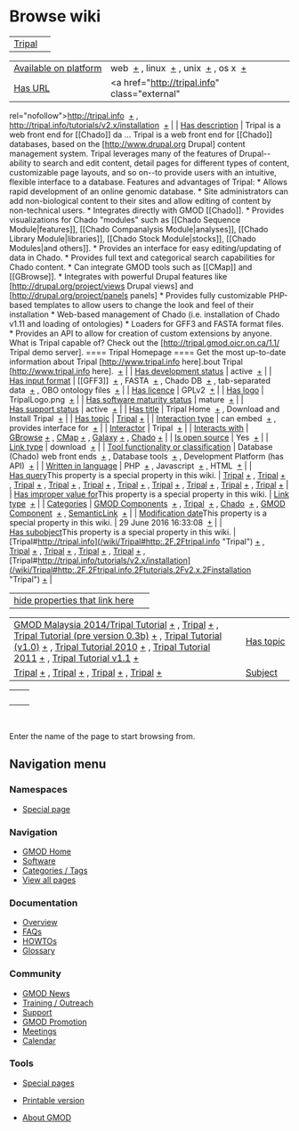 



<span id="top"></span>




# <span dir="auto">Browse wiki</span>






|                                 |     |
|---------------------------------|-----|
| [Tripal](/wiki/Tripal "Tripal") |     |

|  |  |
|----|----|
| [Available on platform](/wiki/Property%3AAvailable_on_platform "Property:Available on platform") | <span class="smwb-value">web  <span class="smwsearch">[+](/wiki/Special%3ASearchByProperty/Available-20on-20platform/web "Special%3ASearchByProperty/Available-20on-20platform/web")</span></span> , <span class="smwb-value">linux  <span class="smwsearch">[+](/wiki/Special%3ASearchByProperty/Available-20on-20platform/linux "Special%3ASearchByProperty/Available-20on-20platform/linux")</span></span> , <span class="smwb-value">unix  <span class="smwsearch">[+](/wiki/Special%3ASearchByProperty/Available-20on-20platform/unix "Special%3ASearchByProperty/Available-20on-20platform/unix")</span></span> , <span class="smwb-value">os x  <span class="smwsearch">[+](/wiki/Special%3ASearchByProperty/Available-20on-20platform/os-20x "Special%3ASearchByProperty/Available-20on-20platform/os-20x")</span></span> |
| [Has URL](/wiki/Property%3AHas_URL "Property:Has URL") | <span class="smwb-value"><a href="http://tripal.info" class="external"
rel="nofollow">http://tripal.info</a>  <span class="smwsearch">[+](/wiki/Special%3ASearchByProperty/Has-20URL/http%3A-2F-2Ftripal.info "Special%3ASearchByProperty/Has-20URL/http%3A-2F-2Ftripal.info")</span></span> , <span class="smwb-value"><a href="http://tripal.info/tutorials/v2.x/installation"
class="external"
rel="nofollow">http://tripal.info/tutorials/v2.x/installation</a>  <span class="smwsearch">[+](/wiki/Special%3ASearchByProperty/Has-20URL/http%3A-2F-2Ftripal.info-2Ftutorials-2Fv2.x-2Finstallation "Special%3ASearchByProperty/Has-20URL/http%3A-2F-2Ftripal.info-2Ftutorials-2Fv2.x-2Finstallation")</span></span> |
| [Has description](/wiki/Property%3AHas_description "Property:Has description") | <span class="smwb-value">Tripal is a web front end for \[\[Chado\]\] da<span class="smw-highlighter" data-type="2" state="persistent" data-title="Information"><span class="smwtext"> … </span><span class="smwttcontent">Tripal is a web front end for \[\[Chado\]\] databases, based on the \[http://www.drupal.org Drupal\] content management system. Tripal leverages many of the features of Drupal--ability to search and edit content, detail pages for different types of content, customizable page layouts, and so on--to provide users with an intuitive, flexible interface to a database. Features and advantages of Tripal: \* Allows rapid development of an online genomic database. \* Site administrators can add non-biological content to their sites and allow editing of content by non-technical users. \* Integrates directly with GMOD \[\[Chado\]\]. \* Provides visualizations for Chado "modules" such as \[\[Chado Sequence Module\|features\]\], \[\[Chado Companalysis Module\|analyses\]\], \[\[Chado Library Module\|libraries\]\], \[\[Chado Stock Module\|stocks\]\], \[\[Chado Modules\|and others\]\]. \* Provides an interface for easy editing/updating of data in Chado. \* Provides full text and categorical search capabilities for Chado content. \* Can integrate GMOD tools such as \[\[CMap\]\] and \[\[GBrowse\]\]. \* Integrates with powerful Drupal features like \[http://drupal.org/project/views Drupal views\] and \[http://drupal.org/project/panels panels\] \* Provides fully customizable PHP-based templates to allow users to change the look and feel of their installation \* Web-based management of Chado (i.e. installation of Chado v1.11 and loading of ontologies) \* Loaders for GFF3 and FASTA format files. \* Provides an API to allow for creation of custom extensions by anyone. What is Tripal capable of? Check out the \[http://tripal.gmod.oicr.on.ca/1.1/ Tripal demo server\]. ==== Tripal Homepage ==== Get the most up-to-date information about Tripal \[http://www.tripal.info here\].</span></span>bout Tripal \[http://www.tripal.info here\].  <span class="smwsearch">[+](/mediawiki/index.php?title=Special%3ASearchByProperty&x=Has-20description%2FTripal-20is-20a-20web-20front-20end-20for-20-5B-5BChado-5D-5D-20databases%2C-20based-20on-20the-20-5Bhttp%3A-2F-2Fwww.drupal.org-20Drupal-5D-20content-20management-20system.-20Tripal-20leverages-20many-20of-20the-20features-20of-20Drupal-2D-2Dability-20to-20search-20and-20edit-20content%2C-20detail-20pages-20for-20different-20types-20of-20content%2C-20customizable-20page-20layouts%2C-20and-20so-20on-2D-2Dto-20provide-20users-20with-20an-20intuitive%2C-20flexible-20interface-20to-20a-20database.-0A-0AFeatures-20and-20advantages-20of-20Tripal%3A-0A-0A%2A-20Allows-20rapid-20development-20of-20an-20online-20genomic-20database.-0A%2A-20Site-20administrators-20can-20add-20non-2Dbiological-20content-20to-20their-20sites-20and-20allow-20editing-20of-20content-20by-20non-2Dtechnical-20users.-0A%2A-20Integrates-20directly-20with-20GMOD-20-5B-5BChado-5D-5D.-0A%2A-20Provides-20visualizations-20for-20Chado-20%22modules%22-20such-20as-20-5B-5BChado-20Sequence-20Module-7Cfeatures-5D-5D%2C-20-5B-5BChado-20Companalysis-20Module-7Canalyses-5D-5D%2C-20-5B-5BChado-20Library-20Module-7Clibraries-5D-5D%2C-20-5B-5BChado-20Stock-20Module-7Cstocks-5D-5D%2C-20-5B-5BChado-20Modules-7Cand-20others-5D-5D.-0A%2A-20Provides-20an-20interface-20for-20easy-20editing-2Fupdating-20of-20data-20in-20Chado.-0A%2A-20Provides-20full-20text-20and-20categorical-20search-20capabilities-20for-20Chado-20content.-0A%2A-20Can-20integrate-20GMOD-20tools-20such-20as-20-5B-5BCMap-5D-5D-20and-20-5B-5BGBrowse-5D-5D.-0A%2A-20Integrates-20with-20powerful-20Drupal-20features-20like-20-5Bhttp%3A-2F-2Fdrupal.org-2Fproject-2Fviews-20Drupal-20views-5D-20and-20-5Bhttp%3A-2F-2Fdrupal.org-2Fproject-2Fpanels-20panels-5D-0A%2A-20Provides-20fully-20customizable-20PHP-2Dbased-20templates-20to-20allow-20users-20to-20change-20the-20look-20and-20feel-20of-20their-20installation-0A%2A-20Web-2Dbased-20management-20of-20Chado-20%28i.e.-20installation-20of-20Chado-20v1.11-20and-20loading-20of-20ontologies%29-0A%2A-20Loaders-20for-20GFF3-20and-20FASTA-20format-20files.-0A%2A-20Provides-20an-20API-20to-20allow-20for-20creation-20of-20custom-20extensions-20by-20anyone.-0A-0AWhat-20is-20Tripal-20capable-20of-3F-20Check-20out-20the-20-5Bhttp%3A-2F-2Ftripal.gmod.oicr.on.ca-2F1.1-2F-20Tripal-20demo-20server-5D.-0A-0A%3D%3D%3D%3D-20Tripal-20Homepage-20%3D%3D%3D%3D-0AGet-20the-20most-20up-2Dto-2Ddate-20information-20about-20Tripal-20-5Bhttp%3A-2F-2Fwww.tripal.info-20here-5D. "Special%3ASearchByProperty")</span></span> |
| [Has development status](/wiki/Property%3AHas_development_status "Property:Has development status") | <span class="smwb-value">active  <span class="smwsearch">[+](/wiki/Special%3ASearchByProperty/Has-20development-20status/active "Special%3ASearchByProperty/Has-20development-20status/active")</span></span> |
| [Has input format](/wiki/Property%3AHas_input_format "Property:Has input format") | <span class="smwb-value">\[\[GFF3\]\]  <span class="smwsearch">[+](/wiki/Special%3ASearchByProperty/Has-20input-20format/-5B-5BGFF3-5D-5D "Special%3ASearchByProperty/Has-20input-20format/-5B-5BGFF3-5D-5D")</span></span> , <span class="smwb-value">FASTA  <span class="smwsearch">[+](/wiki/Special%3ASearchByProperty/Has-20input-20format/FASTA "Special%3ASearchByProperty/Has-20input-20format/FASTA")</span></span> , <span class="smwb-value">Chado DB  <span class="smwsearch">[+](/wiki/Special%3ASearchByProperty/Has-20input-20format/Chado-20DB "Special%3ASearchByProperty/Has-20input-20format/Chado-20DB")</span></span> , <span class="smwb-value">tab-separated data  <span class="smwsearch">[+](/wiki/Special%3ASearchByProperty/Has-20input-20format/tab-2Dseparated-20data "Special%3ASearchByProperty/Has-20input-20format/tab-2Dseparated-20data")</span></span> , <span class="smwb-value">OBO ontology files  <span class="smwsearch">[+](/wiki/Special%3ASearchByProperty/Has-20input-20format/OBO-20ontology-20files "Special%3ASearchByProperty/Has-20input-20format/OBO-20ontology-20files")</span></span> |
| [Has licence](/wiki/Property%3AHas_licence "Property:Has licence") | <span class="smwb-value">GPLv2  <span class="smwsearch">[+](/wiki/Special%3ASearchByProperty/Has-20licence/GPLv2 "Special%3ASearchByProperty/Has-20licence/GPLv2")</span></span> |
| [Has logo](/wiki/Property%3AHas_logo "Property:Has logo") | <span class="smwb-value">TripalLogo.png  <span class="smwsearch">[+](/wiki/Special%3ASearchByProperty/Has-20logo/TripalLogo.png "Special%3ASearchByProperty/Has-20logo/TripalLogo.png")</span></span> |
| [Has software maturity status](/wiki/Property%3AHas_software_maturity_status "Property:Has software maturity status") | <span class="smwb-value">mature  <span class="smwsearch">[+](/wiki/Special%3ASearchByProperty/Has-20software-20maturity-20status/mature "Special%3ASearchByProperty/Has-20software-20maturity-20status/mature")</span></span> |
| [Has support status](/wiki/Property%3AHas_support_status "Property:Has support status") | <span class="smwb-value">active  <span class="smwsearch">[+](/wiki/Special%3ASearchByProperty/Has-20support-20status/active "Special%3ASearchByProperty/Has-20support-20status/active")</span></span> |
| [Has title](/wiki/Property%3AHas_title "Property:Has title") | <span class="smwb-value">Tripal Home  <span class="smwsearch">[+](/wiki/Special%3ASearchByProperty/Has-20title/Tripal-20Home "Special%3ASearchByProperty/Has-20title/Tripal-20Home")</span></span> , <span class="smwb-value">Download and Install Tripal  <span class="smwsearch">[+](/wiki/Special%3ASearchByProperty/Has-20title/Download-20and-20Install-20Tripal "Special%3ASearchByProperty/Has-20title/Download-20and-20Install-20Tripal")</span></span> |
| [Has topic](/wiki/Property%3AHas_topic "Property:Has topic") | <span class="smwb-value">[Tripal](/wiki/Tripal "Tripal") <span class="smwbrowse">[+](/wiki/Special%3ABrowse/Tripal "Special%3ABrowse/Tripal")</span></span> |
| [Interaction type](/wiki/Property%3AInteraction_type "Property:Interaction type") | <span class="smwb-value">can embed  <span class="smwsearch">[+](/wiki/Special%3ASearchByProperty/Interaction-20type/can-20embed "Special%3ASearchByProperty/Interaction-20type/can-20embed")</span></span> , <span class="smwb-value">provides interface for  <span class="smwsearch">[+](/wiki/Special%3ASearchByProperty/Interaction-20type/provides-20interface-20for "Special%3ASearchByProperty/Interaction-20type/provides-20interface-20for")</span></span> |
| <a
href="/mediawiki/index.php?title=Property:Interactor&amp;action=edit&amp;redlink=1"
class="new"
title="Property:Interactor (page does not exist)">Interactor</a> | <span class="smwb-value">Tripal  <span class="smwsearch">[+](/wiki/Special%3ASearchByProperty/Interactor/Tripal "Special%3ASearchByProperty/Interactor/Tripal")</span></span> |
| [Interacts with](/wiki/Property%3AInteracts_with "Property:Interacts with") | <span class="smwb-value">[GBrowse](/wiki/GBrowse "GBrowse") <span class="smwbrowse">[+](/wiki/Special%3ABrowse/GBrowse "Special%3ABrowse/GBrowse")</span></span> , <span class="smwb-value">[CMap](/wiki/CMap "CMap") <span class="smwbrowse">[+](/wiki/Special%3ABrowse/CMap "Special%3ABrowse/CMap")</span></span> , <span class="smwb-value">[Galaxy](/wiki/Galaxy "Galaxy") <span class="smwbrowse">[+](/wiki/Special%3ABrowse/Galaxy "Special%3ABrowse/Galaxy")</span></span> , <span class="smwb-value"><a href="/wiki/Chado" class="mw-redirect" title="Chado">Chado</a> <span class="smwbrowse">[+](/wiki/Special%3ABrowse/Chado "Special%3ABrowse/Chado")</span></span> |
| [Is open source](/wiki/Property%3AIs_open_source "Property:Is open source") | <span class="smwb-value">Yes  <span class="smwsearch">[+](/wiki/Special%3ASearchByProperty/Is-20open-20source/Yes "Special%3ASearchByProperty/Is-20open-20source/Yes")</span></span> |
| [Link type](/wiki/Property%3ALink_type "Property:Link type") | <span class="smwb-value">download  <span class="smwsearch">[+](/wiki/Special%3ASearchByProperty/Link-20type/download "Special%3ASearchByProperty/Link-20type/download")</span></span> |
| [Tool functionality or classification](/wiki/Property%3ATool_functionality_or_classification "Property:Tool functionality or classification") | <span class="smwb-value">Database (Chado) web front ends  <span class="smwsearch">[+](/wiki/Special%3ASearchByProperty/Tool-20functionality-20or-20classification/Database-20(Chado)-20web-20front-20ends "Special%3ASearchByProperty/Tool-20functionality-20or-20classification/Database-20(Chado)-20web-20front-20ends")</span></span> , <span class="smwb-value">Database tools  <span class="smwsearch">[+](/wiki/Special%3ASearchByProperty/Tool-20functionality-20or-20classification/Database-20tools "Special%3ASearchByProperty/Tool-20functionality-20or-20classification/Database-20tools")</span></span> , <span class="smwb-value">Development Platform (has API)  <span class="smwsearch">[+](/wiki/Special%3ASearchByProperty/Tool-20functionality-20or-20classification/Development-20Platform-20(has-20API) "Special%3ASearchByProperty/Tool-20functionality-20or-20classification/Development-20Platform-20(has-20API)")</span></span> |
| [Written in language](/wiki/Property%3AWritten_in_language "Property:Written in language") | <span class="smwb-value">PHP  <span class="smwsearch">[+](/wiki/Special%3ASearchByProperty/Written-20in-20language/PHP "Special%3ASearchByProperty/Written-20in-20language/PHP")</span></span> , <span class="smwb-value">Javascript  <span class="smwsearch">[+](/wiki/Special%3ASearchByProperty/Written-20in-20language/Javascript "Special%3ASearchByProperty/Written-20in-20language/Javascript")</span></span> , <span class="smwb-value">HTML  <span class="smwsearch">[+](/wiki/Special%3ASearchByProperty/Written-20in-20language/HTML "Special%3ASearchByProperty/Written-20in-20language/HTML")</span></span> |
| <span class="smw-highlighter" data-type="1" state="inline" data-title="Property"><span class="smwbuiltin">[Has query](/wiki/Property:Has_query "Property:Has query")</span><span class="smwttcontent">This property is a special property in this wiki.</span></span> | <span class="smwb-value">[Tripal](/wiki/Tripal#_QUERY274d35a4a51c4aecc63763b09b015eba "Tripal") <span class="smwbrowse">[+](/wiki/Special%3ABrowse/Tripal-23_QUERY274d35a4a51c4aecc63763b09b015eba "Special%3ABrowse/Tripal-23 QUERY274d35a4a51c4aecc63763b09b015eba")</span></span> , <span class="smwb-value">[Tripal](/wiki/Tripal#_QUERY2ec588e5176dadbf69521b268351b900 "Tripal") <span class="smwbrowse">[+](/wiki/Special%3ABrowse/Tripal-23_QUERY2ec588e5176dadbf69521b268351b900 "Special%3ABrowse/Tripal-23 QUERY2ec588e5176dadbf69521b268351b900")</span></span> , <span class="smwb-value">[Tripal](/wiki/Tripal#_QUERYf207b2b968f2239d92900c007b6100ab "Tripal") <span class="smwbrowse">[+](/wiki/Special%3ABrowse/Tripal-23_QUERYf207b2b968f2239d92900c007b6100ab "Special%3ABrowse/Tripal-23 QUERYf207b2b968f2239d92900c007b6100ab")</span></span> , <span class="smwb-value">[Tripal](/wiki/Tripal#_QUERY2bfb1a407de4d610e46235276158ef25 "Tripal") <span class="smwbrowse">[+](/wiki/Special%3ABrowse/Tripal-23_QUERY2bfb1a407de4d610e46235276158ef25 "Special%3ABrowse/Tripal-23 QUERY2bfb1a407de4d610e46235276158ef25")</span></span> , <span class="smwb-value">[Tripal](/wiki/Tripal#_QUERY051e9198c1640b1373bee706c95f3fe1 "Tripal") <span class="smwbrowse">[+](/wiki/Special%3ABrowse/Tripal-23_QUERY051e9198c1640b1373bee706c95f3fe1 "Special%3ABrowse/Tripal-23 QUERY051e9198c1640b1373bee706c95f3fe1")</span></span> , <span class="smwb-value">[Tripal](/wiki/Tripal#_QUERY2cb5ca418668180b1a96012488f09852 "Tripal") <span class="smwbrowse">[+](/wiki/Special%3ABrowse/Tripal-23_QUERY2cb5ca418668180b1a96012488f09852 "Special%3ABrowse/Tripal-23 QUERY2cb5ca418668180b1a96012488f09852")</span></span> , <span class="smwb-value">[Tripal](/wiki/Tripal#_QUERYd105c4494100db8c7f7e3fa715069fed "Tripal") <span class="smwbrowse">[+](/wiki/Special%3ABrowse/Tripal-23_QUERYd105c4494100db8c7f7e3fa715069fed "Special%3ABrowse/Tripal-23 QUERYd105c4494100db8c7f7e3fa715069fed")</span></span> , <span class="smwb-value">[Tripal](/wiki/Tripal#_QUERYda768c652998e687be67570560cdbf6e "Tripal") <span class="smwbrowse">[+](/wiki/Special%3ABrowse/Tripal-23_QUERYda768c652998e687be67570560cdbf6e "Special%3ABrowse/Tripal-23 QUERYda768c652998e687be67570560cdbf6e")</span></span> , <span class="smwb-value">[Tripal](/wiki/Tripal#_QUERY8fc1c74d8406d73906d737d93f497d7b "Tripal") <span class="smwbrowse">[+](/wiki/Special%3ABrowse/Tripal-23_QUERY8fc1c74d8406d73906d737d93f497d7b "Special%3ABrowse/Tripal-23 QUERY8fc1c74d8406d73906d737d93f497d7b")</span></span> , <span class="smwb-value">[Tripal](/wiki/Tripal#_QUERYb738758b72450baf351ccdf5edfbb927 "Tripal") <span class="smwbrowse">[+](/wiki/Special%3ABrowse/Tripal-23_QUERYb738758b72450baf351ccdf5edfbb927 "Special%3ABrowse/Tripal-23 QUERYb738758b72450baf351ccdf5edfbb927")</span></span> |
| <span class="smw-highlighter" data-type="1" state="inline" data-title="Property"><span class="smwbuiltin">[Has improper value for](/wiki/Property:Has_improper_value_for "Property:Has improper value for")</span><span class="smwttcontent">This property is a special property in this wiki.</span></span> | <span class="smwb-value">[Link type](/wiki/Property%3ALink_type "Property:Link type")  <span class="smwsearch">[+](/wiki/Special%3ASearchByProperty/Has-20improper-20value-20for/Link-20type "Special%3ASearchByProperty/Has-20improper-20value-20for/Link-20type")</span></span> |
| [Categories](/wiki/Special%3ACategories "Special%3ACategories") | <span class="smwb-value">[GMOD Components](/wiki/Category%3AGMOD_Components "Category%3AGMOD Components")  <span class="smwsearch">[+](/wiki/Special%3ASearchByProperty/GMOD-20Components "Special%3ASearchByProperty/GMOD-20Components")</span></span> , <span class="smwb-value">[Tripal](/wiki/Category%3ATripal "Category%3ATripal")  <span class="smwsearch">[+](/wiki/Special%3ASearchByProperty/Tripal "Special%3ASearchByProperty/Tripal")</span></span> , <span class="smwb-value">[Chado](/wiki/Category%3AChado "Category%3AChado")  <span class="smwsearch">[+](/wiki/Special%3ASearchByProperty/Chado "Special%3ASearchByProperty/Chado")</span></span> , <span class="smwb-value">[GMOD Component](/wiki/Category%3AGMOD_Component "Category%3AGMOD Component")  <span class="smwsearch">[+](/wiki/Special%3ASearchByProperty/GMOD-20Component "Special%3ASearchByProperty/GMOD-20Component")</span></span> , <span class="smwb-value"><a
href="/mediawiki/index.php?title=Category%3ASemanticLink&amp;action=edit&amp;redlink=1"
class="new"
title="Category%3ASemanticLink (page does not exist)">SemanticLink</a>  <span class="smwsearch">[+](/wiki/Special%3ASearchByProperty/SemanticLink "Special%3ASearchByProperty/SemanticLink")</span></span> |
| <span class="smw-highlighter" data-type="1" state="inline" data-title="Property"><span class="smwbuiltin">[Modification date](/wiki/Property:Modification_date "Property:Modification date")</span><span class="smwttcontent">This property is a special property in this wiki.</span></span> | <span class="smwb-value">29 June 2016 16:33:08  <span class="smwsearch">[+](/wiki/Special%3ASearchByProperty/Modification-20date/29-20June-202016-2016:33:08 "Special%3ASearchByProperty/Modification-20date/29-20June-202016-2016:33:08")</span></span> |
| <span class="smw-highlighter" data-type="1" state="inline" data-title="Property"><span class="smwbuiltin">[Has subobject](/wiki/Property%3AHas_subobject "Property:Has subobject")</span><span class="smwttcontent">This property is a special property in this wiki.</span></span> | <span class="smwb-value">[Tripal#http://tripal.info](/wiki/Tripal#http:.2F.2Ftripal.info "Tripal") <span class="smwbrowse">[+](/wiki/Special%3ABrowse/Tripal-23http%3A-2F-2Ftripal.info "Special%3ABrowse/Tripal-23http%3A-2F-2Ftripal.info")</span></span> , <span class="smwb-value">[Tripal](/wiki/Tripal#_c72e4a5953ad38254b5ae05e4fca68cf "Tripal") <span class="smwbrowse">[+](/wiki/Special%3ABrowse/Tripal-23_c72e4a5953ad38254b5ae05e4fca68cf "Special%3ABrowse/Tripal-23 c72e4a5953ad38254b5ae05e4fca68cf")</span></span> , <span class="smwb-value">[Tripal](/wiki/Tripal#_8904ca0c9942fceca83d1637dceaa4e9 "Tripal") <span class="smwbrowse">[+](/wiki/Special%3ABrowse/Tripal-23_8904ca0c9942fceca83d1637dceaa4e9 "Special%3ABrowse/Tripal-23 8904ca0c9942fceca83d1637dceaa4e9")</span></span> , <span class="smwb-value">[Tripal](/wiki/Tripal#_780a3bd63980716b96e285070f997e2a "Tripal") <span class="smwbrowse">[+](/wiki/Special%3ABrowse/Tripal-23_780a3bd63980716b96e285070f997e2a "Special%3ABrowse/Tripal-23 780a3bd63980716b96e285070f997e2a")</span></span> , <span class="smwb-value">[Tripal](/wiki/Tripal#_c5e2b05d4750eb0951eb1ad5fced6761 "Tripal") <span class="smwbrowse">[+](/wiki/Special%3ABrowse/Tripal-23_c5e2b05d4750eb0951eb1ad5fced6761 "Special%3ABrowse/Tripal-23 c5e2b05d4750eb0951eb1ad5fced6761")</span></span> , <span class="smwb-value">[Tripal#http://tripal.info/tutorials/v2.x/installation](/wiki/Tripal#http:.2F.2Ftripal.info.2Ftutorials.2Fv2.x.2Finstallation "Tripal") <span class="smwbrowse">[+](/wiki/Special%3ABrowse/Tripal-23http%3A-2F-2Ftripal.info-2Ftutorials-2Fv2.x-2Finstallation "Special%3ABrowse/Tripal-23http%3A-2F-2Ftripal.info-2Ftutorials-2Fv2.x-2Finstallation")</span></span> |

<span id="smw_browse_incoming"></span>

|  |  |
|----|----|
| [hide properties that link here](/mediawiki/index.php?title=Special:Browse&offset=0&dir=out&article=Tripal)  |  |

|  |  |
|----|----|
| <span class="smwb-ivalue">[GMOD Malaysia 2014/Tripal Tutorial](/wiki/GMOD_Malaysia_2014/Tripal_Tutorial "GMOD Malaysia 2014/Tripal Tutorial") <span class="smwbrowse">[+](/wiki/Special%3ABrowse/GMOD-20Malaysia-202014-2FTripal-20Tutorial "Special%3ABrowse/GMOD-20Malaysia-202014-2FTripal-20Tutorial")</span></span> , <span class="smwb-ivalue">[Tripal](/wiki/Tripal "Tripal") <span class="smwbrowse">[+](/wiki/Special%3ABrowse/Tripal "Special%3ABrowse/Tripal")</span></span> , <span class="smwb-ivalue">[Tripal Tutorial (pre version 0.3b)](/wiki/Tripal_Tutorial_(pre_version_0.3b) "Tripal Tutorial (pre version 0.3b)") <span class="smwbrowse">[+](/wiki/Special%3ABrowse/Tripal-20Tutorial-20(pre-20version-200.3b) "Special%3ABrowse/Tripal-20Tutorial-20(pre-20version-200.3b)")</span></span> , <span class="smwb-ivalue">[Tripal Tutorial (v1.0)](/wiki/Tripal_Tutorial_(v1.0) "Tripal Tutorial (v1.0)") <span class="smwbrowse">[+](/wiki/Special%3ABrowse/Tripal-20Tutorial-20(v1.0) "Special%3ABrowse/Tripal-20Tutorial-20(v1.0)")</span></span> , <span class="smwb-ivalue">[Tripal Tutorial 2010](/wiki/Tripal_Tutorial_2010 "Tripal Tutorial 2010") <span class="smwbrowse">[+](/wiki/Special%3ABrowse/Tripal-20Tutorial-202010 "Special%3ABrowse/Tripal-20Tutorial-202010")</span></span> , <span class="smwb-ivalue">[Tripal Tutorial 2011](/wiki/Tripal_Tutorial_2011 "Tripal Tutorial 2011") <span class="smwbrowse">[+](/wiki/Special%3ABrowse/Tripal-20Tutorial-202011 "Special%3ABrowse/Tripal-20Tutorial-202011")</span></span> , <span class="smwb-ivalue">[Tripal Tutorial v1.1](/wiki/Tripal_Tutorial_v1.1 "Tripal Tutorial v1.1") <span class="smwbrowse">[+](/wiki/Special%3ABrowse/Tripal-20Tutorial-20v1.1 "Special%3ABrowse/Tripal-20Tutorial-20v1.1")</span></span> | [Has topic](/wiki/Property%3AHas_topic "Property:Has topic") |
| <span class="smwb-ivalue">[Tripal](/wiki/Tripal#_780a3bd63980716b96e285070f997e2a "Tripal") <span class="smwbrowse">[+](/wiki/Special%3ABrowse/Tripal-23_780a3bd63980716b96e285070f997e2a "Special%3ABrowse/Tripal-23 780a3bd63980716b96e285070f997e2a")</span></span> , <span class="smwb-ivalue">[Tripal](/wiki/Tripal#_c5e2b05d4750eb0951eb1ad5fced6761 "Tripal") <span class="smwbrowse">[+](/wiki/Special%3ABrowse/Tripal-23_c5e2b05d4750eb0951eb1ad5fced6761 "Special%3ABrowse/Tripal-23 c5e2b05d4750eb0951eb1ad5fced6761")</span></span> , <span class="smwb-ivalue">[Tripal](/wiki/Tripal#_c72e4a5953ad38254b5ae05e4fca68cf "Tripal") <span class="smwbrowse">[+](/wiki/Special%3ABrowse/Tripal-23_c72e4a5953ad38254b5ae05e4fca68cf "Special%3ABrowse/Tripal-23 c72e4a5953ad38254b5ae05e4fca68cf")</span></span> , <span class="smwb-ivalue">[Tripal](/wiki/Tripal#_8904ca0c9942fceca83d1637dceaa4e9 "Tripal") <span class="smwbrowse">[+](/wiki/Special%3ABrowse/Tripal-23_8904ca0c9942fceca83d1637dceaa4e9 "Special%3ABrowse/Tripal-23 8904ca0c9942fceca83d1637dceaa4e9")</span></span> | [Subject](/wiki/Property%3ASubject "Property%3ASubject") |

|     |     |
|-----|-----|
|     |     |

 

Enter the name of the page to start browsing from.  








## Navigation menu



### Namespaces

- <span id="ca-nstab-special">[Special
  page](/wiki/Special%3ABrowse/Tripal "This is a special page, you cannot edit the page itself")</span>






### Navigation



- <span id="n-GMOD-Home">[GMOD Home](/wiki/Main_Page)</span>
- <span id="n-Software">[Software](/wiki/GMOD_Components)</span>
- <span id="n-Categories-.2F-Tags">[Categories /
  Tags](/wiki/Categories)</span>
- <span id="n-View-all-pages">[View all
  pages](/wiki/Special:AllPages)</span>




### Documentation



- <span id="n-Overview">[Overview](/wiki/Overview)</span>
- <span id="n-FAQs">[FAQs](/wiki/Category%3AFAQ)</span>
- <span id="n-HOWTOs">[HOWTOs](/wiki/Category%3AHOWTO)</span>
- <span id="n-Glossary">[Glossary](/wiki/Glossary)</span>




### Community



- <span id="n-GMOD-News">[GMOD News](/wiki/GMOD_News)</span>
- <span id="n-Training-.2F-Outreach">[Training /
  Outreach](/wiki/Training_and_Outreach)</span>
- <span id="n-Support">[Support](/wiki/Support)</span>
- <span id="n-GMOD-Promotion">[GMOD
  Promotion](/wiki/GMOD_Promotion)</span>
- <span id="n-Meetings">[Meetings](/wiki/Meetings)</span>
- <span id="n-Calendar">[Calendar](/wiki/Calendar)</span>




### Tools



- <span id="t-specialpages"><a href="/wiki/Special%3ASpecialPages" accesskey="q"
  title="A list of all special pages [q]">Special pages</a></span>
- <span id="t-print"><a
  href="/mediawiki/index.php?title=Special%3ABrowse/Tripal&amp;printable=yes"
  rel="alternate" accesskey="p"
  title="Printable version of this page [p]">Printable version</a></span>





- <span id="footer-places-about">[About
  GMOD](/wiki/GMOD%3AAbout "GMOD%3AAbout")</span>

<!-- -->




